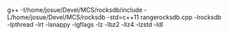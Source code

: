 g++ -I/home/josue/Devel/MCS/rocksdb/include -L/home/josue/Devel/MCS/rocksdb -std=c++11 rangerocksdb.cpp  -lrocksdb  -lpthread -lrt -lsnappy -lgflags -lz -lbz2 -llz4 -lzstd -ldl
